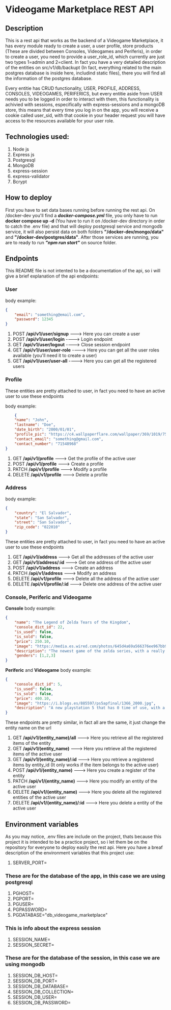 # Videogame Marketplace REST API

## Description

This is a rest api that works as the backend of a Videogame Marketplace, it has every module ready to create a user, a user profile, store products (These are divided between Consoles, Videogames and Periferis), in order to create a user, you need to provide a user_role_id, which currently are just two types 1=admin and 2=client. In fact you have a very detailed description of the entities on src/v1/db/backupt (In fact, everything related to the main postgres database is inside here, includind static files), there you will find all the information of the postgres database.

Every entitie has CRUD functionality, USER, PROFILE, ADDRESS, CONSOLES, VIDEOGAMES, PERIFERICS, but every entitie aside from USER needs you to be logged in order to interact with them, this functionality is achivied with sessions, especifically with express-sessions and a mongoDB store, this means that every time you log in on the app, you will receive a cookie called user_sid, with that cookie in your header request you will have access to the resources available for your user role.

## Technologies used:

1. Node js
1. Express js
1. Postgresql
1. MongoDB
1. express-session
1. express-validator
1. Bcrypt

## How to deploy

First you have to set data bases running before running the rest api. On /docker-dev you'll find a __*docker-compose.yml*__ file, you only have to run __docker compose up -d__ (You have to run it on /docker-dev directory in order to catch the .env file) and that will deploy postgresql service and mongodb service, it will also persist data on both folders __"/docker-dev/mongo/data"__ and __"/docker-dev/postgres/data"__. After those services are running, you are to ready to run __*"npm run start"*__ on source folder.

## Endpoints

This README file is not intented to be a documentation of the api, so i will give a brief explanation of the api endpoints:

### User

body example: 
```json
{
    "email": "something@email.com",
    "password": 12345
}
```
1. POST __/api/v1/user/signup__ ---> Here you can create a user
1. POST __/api/v1/user/login__ ----> Login endpoint
1. GET __/api/v1/user/logout__ ----> Close session endpoint
1. GET __/api/v1/user/user-role__ ----> Here you can get all the user roles available (you'll need it to create a user)
1. GET __/api/v1/user/user-all__ ----> Here you can get all the registered users

### Profile

These entities are pretty attached to user, in fact you need to have an active user to use these endpoints

body example: 
```json
    {
	"name": "John",
	"lastname": "Doe",
	"date_birth": "2000/01/01",
	"profile_pic": "https://c4.wallpaperflare.com/wallpaper/369/1019/754/mazda3-tcr-2019-vehicle-black-cars-mazda-3-reflection-hd-wallpaper-preview.jpg",
	"contact_email": "something@gmail.com",
	"contact_number": "71548968"
}
```
1. GET __/api/v1/profile__ ---> Get the profile of the active user
1. POST __/api/v1/profile__ ---> Create a profile
1. PATCH __/api/v1/profile__ ---> Modify a profile
1. DELETE __/api/v1/profile__ ---> Delete a profile

### Address
body example:
```json
{
	"country": "El Salvador",
	"state": "San Salvador",
	"street": "San Salvador",
	"zip_code": "022010"
}
```
These entities are pretty attached to user, in fact you need to have an active user to use these endpoints

1. GET __/api/v1/address__ ---> Get all the addresses of the active user
1. GET __/api/v1/address/:id__ ---> Get one address of the active user
1. POST __/api/v1/address__ ---> Create an address
1. PATCH __/api/v1/address__ ---> Modify an address
1. DELETE __/api/v1/profile__ ---> Delete all the address of the active user
1. DELETE __/api/v1/profile/:id__ ---> Delete one address of the active user

### Console, Periferic and Videogame

__Console__ body example:
```json
{
	"name": "The Legend of Zelda Tears of the Kingdom",
	"console_dict_id": 22,
	"is_used": false,
	"is_sold": false,
	"price": 250.10,
	"image": "https://media.es.wired.com/photos/645d4a69a566376ee967bb98/16:9/w_1600,c_limit/Zelda-Tears-Of-The-Kingdom-Culture-TotK_3rd_54.jpg",
	"description": "The newest game of the zelda series, with a really amazing gameplay and a story that will keep you at the edge of your bed",
	"genders": [1,2,3]
}
```

__Periferic__ and __Videogame__ body example:
```json
{
	"console_dict_id": 5,
	"is_used": false,
	"is_sold": false,
	"price": 400.10,
	"image": "https://i.blogs.es/885597/ps5apfinal/1366_2000.jpg",
	"description": "A new playstation 5 that has 0 time of use, with a low price of $400.10"
}
```
These endpoints are pretty similar, in fact all are the same, it just change the entity name on the url

1. GET __/api/v1/(entity_name)/all__ ---> Here you retrieve all the registered items of the entity
1. GET __/api/v1/(entity_name)__ ---> Here you retrieve all the registered items of the active user
1. GET __/api/v1/(entity_name)/:id__ ---> Here you retrieve a registered items by entity_id (It only works if the item belongs to the active user)
1. POST __/api/v1/(entity_name)__ ---> Here you create a register of the entity
1. PATCH __/api/v1/(entity_name)__ ---> Here you modify an entity of the active user
1. DELETE __/api/v1/(entity_name)__ ---> Here you delete all the registered entities of the active user 
1. DELETE __/api/v1/(entity_name)/:id__ ---> Here you delete a entity of the active user 



## Environment variables

As you may notice, .env files are include on the project, thats because this project it is intended to be a practice project, so i let them be on the repository for everyone to deploy easily the rest api. Here you have a breaf description of the environment variables that this project use:

1. SERVER_PORT=

### These are for the database of the app, in this case we are using postgresql

1. PGHOST=
1. PGPORT=
1. PGUSER=
1. PGPASSWORD=
1. PGDATABASE="db_videogame_marketplace"

### This is info about the express session

1. SESSION_NAME=
1. SESSION_SECRET=

### These are for the database of the session, in this case we are using mongodb

1. SESSION_DB_HOST=
1. SESSION_DB_PORT=
1. SESSION_DB_DATABASE=
1. SESSION_DB_COLLECTION=
1. SESSION_DB_USER=
1. SESSION_DB_PASSWORD=
